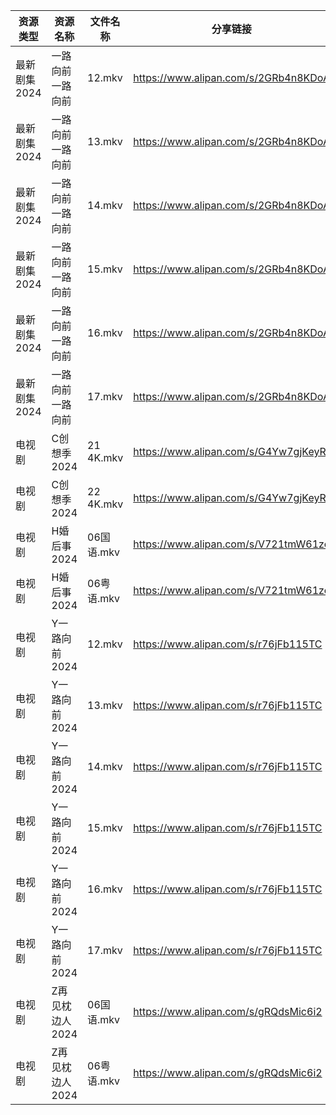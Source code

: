 | 资源类型     | 资源名称       | 文件名称      | 分享链接                                 | 更新时间                |
| -------- | ---------- | --------- | ------------------------------------ | ------------------- |
| 最新剧集2024 | 一路向前一路向前   | 12.mkv    | https://www.alipan.com/s/2GRb4n8KDoA | 2024-03-05 00:06:03 |
| 最新剧集2024 | 一路向前一路向前   | 13.mkv    | https://www.alipan.com/s/2GRb4n8KDoA | 2024-03-05 00:06:03 |
| 最新剧集2024 | 一路向前一路向前   | 14.mkv    | https://www.alipan.com/s/2GRb4n8KDoA | 2024-03-05 00:06:03 |
| 最新剧集2024 | 一路向前一路向前   | 15.mkv    | https://www.alipan.com/s/2GRb4n8KDoA | 2024-03-05 00:06:02 |
| 最新剧集2024 | 一路向前一路向前   | 16.mkv    | https://www.alipan.com/s/2GRb4n8KDoA | 2024-03-05 00:06:02 |
| 最新剧集2024 | 一路向前一路向前   | 17.mkv    | https://www.alipan.com/s/2GRb4n8KDoA | 2024-03-05 00:06:02 |
| 电视剧      | C创想季2024   | 21 4K.mkv | https://www.alipan.com/s/G4Yw7gjKeyR | 2024-03-05 00:05:06 |
| 电视剧      | C创想季2024   | 22 4K.mkv | https://www.alipan.com/s/G4Yw7gjKeyR | 2024-03-05 00:05:06 |
| 电视剧      | H婚后事2024   | 06国语.mkv  | https://www.alipan.com/s/V721tmW61zo | 2024-03-05 00:05:19 |
| 电视剧      | H婚后事2024   | 06粤语.mkv  | https://www.alipan.com/s/V721tmW61zo | 2024-03-05 00:05:19 |
| 电视剧      | Y一路向前2024  | 12.mkv    | https://www.alipan.com/s/r76jFb115TC | 2024-03-05 00:05:37 |
| 电视剧      | Y一路向前2024  | 13.mkv    | https://www.alipan.com/s/r76jFb115TC | 2024-03-05 00:05:37 |
| 电视剧      | Y一路向前2024  | 14.mkv    | https://www.alipan.com/s/r76jFb115TC | 2024-03-05 00:05:36 |
| 电视剧      | Y一路向前2024  | 15.mkv    | https://www.alipan.com/s/r76jFb115TC | 2024-03-05 00:05:36 |
| 电视剧      | Y一路向前2024  | 16.mkv    | https://www.alipan.com/s/r76jFb115TC | 2024-03-05 00:05:36 |
| 电视剧      | Y一路向前2024  | 17.mkv    | https://www.alipan.com/s/r76jFb115TC | 2024-03-05 00:05:35 |
| 电视剧      | Z再见枕边人2024 | 06国语.mkv  | https://www.alipan.com/s/gRQdsMic6i2 | 2024-03-05 00:05:45 |
| 电视剧      | Z再见枕边人2024 | 06粤语.mkv  | https://www.alipan.com/s/gRQdsMic6i2 | 2024-03-05 00:05:44 |
